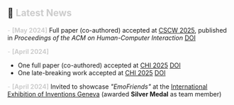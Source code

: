 ## 📢 <span style="color: #cccccc;">Latest News</span>

<span style="color: #cccccc;"> - **[May 2024]**  </span>
Full paper (co-authored) accepted at [CSCW 2025](https://cscw.acm.org/2025/), published in *Proceedings of the ACM on Human-Computer Interaction* [DOI](https://doi.org/10.1145/3710925)

<span style="color: #cccccc;"> - **[April 2024]** </span>
  - One full paper (co-authored) accepted at [CHI 2025](https://chi2025.acm.org/) [DOI](https://doi.org/10.1145/3706598.371357)
  - One late-breaking work accepted at [CHI 2025](https://chi2025.acm.org/) [DOI](https://doi.org/10.1145/3706599.372021)  

<span style="color: #cccccc;"> - **[April 2024]** </span>
  Invited to showcase *"EmoFriends"* at the [International Exhibition of Inventions Geneva](https://www.inventions-geneva.ch/en/home-en/) (awarded **Silver Medal** as team member)  
